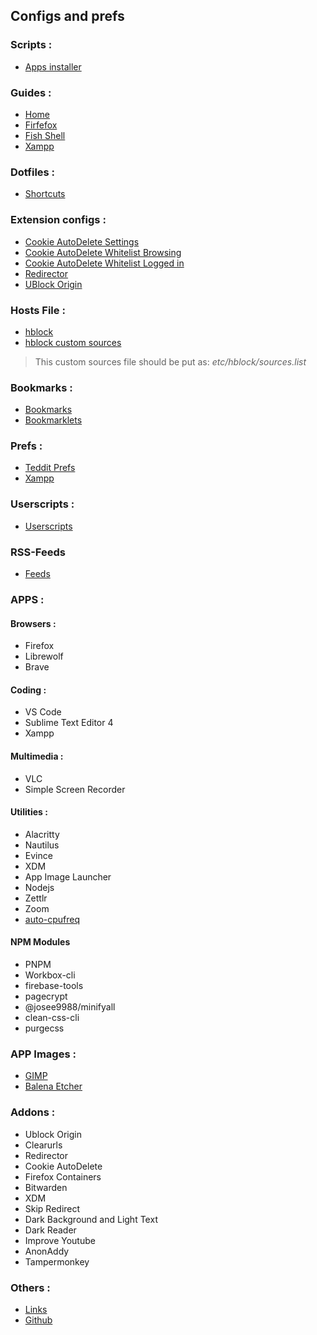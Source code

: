## Configs and prefs
### Scripts :
- [Apps installer](https://raw.githubusercontent.com/fynks/configs/main/scripts/setup.sh)

### Guides :
- [Home](https://github.com/fynks/configs/blob/main/guides/index.md)
- [Firfefox](https://github.com/fynks/configs/blob/main/guides/firefox_setup.md)
- [Fish Shell](https://github.com/fynks/configs/blob/main/guides/fish_setup.md)
- [Xampp](https://github.com/fynks/configs/blob/main/guides/xampp_auto_start.md)

### Dotfiles :
- [Shortcuts](https://raw.githubusercontent.com/fynks/configs/main/dotfiles/custom_shortcuts)

### Extension configs :
- [Cookie AutoDelete Settings](https://github.com/fynks/configs/blob/main/extensions/CAD_settings.json)
- [Cookie AutoDelete Whitelist Browsing](https://github.com/fynks/configs/blob/main/extensions/CAD_white_list_browsing.json)
- [Cookie AutoDelete Whitelist Logged in](https://github.com/fynks/configs/blob/main/extensions/CAD_white_list_logged_in.json)
- [Redirector](https://raw.githubusercontent.com/fynks/configs/main/extensions/Redirector.json)
- [UBlock Origin](https://raw.githubusercontent.com/fynks/configs/main/extensions/u_block_origin_configs.txt)

### Hosts File :
- [hblock](https://github.com/hectorm/hblock)
- [hblock custom sources](https://raw.githubusercontent.com/fynks/configs/main/prefs/hblock-sources/sources.list)
> This custom sources file should be put as: *etc/hblock/sources.list*

### Bookmarks :
- [Bookmarks](https://github.com/siqo/dash/tree/main/dist)
- [Bookmarklets](https://github.com/fynks/bookmarklets)

### Prefs :
- [Teddit Prefs](https://raw.githubusercontent.com/fynks/configs/main/prefs/teddit_prefs.json)
- [Xampp](https://github.com/fynks/configs/blob/main/prefs/xampp-htdocs.zip)

### Userscripts :
- [Userscripts](https://github.com/fynks/userscripts)

### RSS-Feeds
- [Feeds](https://github.com/siqo/dash/blob/main/dist/rss-feeds.opml)

### APPS :
#### Browsers :
- Firefox
- Librewolf
- Brave

#### Coding :
- VS Code
- Sublime Text Editor 4
- Xampp
    
#### Multimedia :
- VLC
- Simple Screen Recorder
      
#### Utilities :
- Alacritty
- Nautilus
- Evince
- XDM
- App Image Launcher
- Nodejs
- Zettlr
- Zoom
- [auto-cpufreq](https://github.com/AdnanHodzic/auto-cpufreq)
   
####  NPM Modules
   - PNPM
   - Workbox-cli
   - firebase-tools
   - pagecrypt
   - @josee9988/minifyall
   - clean-css-cli
   - purgecss

### APP Images :
- [GIMP](https://github.com/aferrero2707/gimp-appimage)
- [Balena Etcher](https://www.balena.io/etcher/)

### Addons :
- Ublock Origin
- Clearurls
- Redirector
- Cookie AutoDelete
- Firefox Containers
- Bitwarden
- XDM
- Skip Redirect
- Dark Background and Light Text 
- Dark Reader
- Improve Youtube
- AnonAddy
- Tampermonkey

### Others :
- [Links](https://fynks.github.io/links/)
- [Github](https://github.com/fynks/configs)
